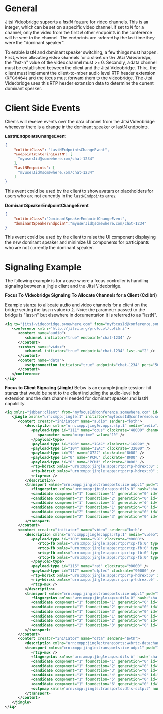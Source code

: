 # General
Jitsi Videobridge supports a *lastN* feature for video channels. This is an
integer, which can be set on a specific video channel. If set to *N* for a
channel, only the video from the first *N* other endpoints in the conference
will be sent to the channel. The endpoints are ordered by the last time they
were the "dominant speaker".

To enable lastN and dominant speaker switching, a few things must happen. First, when allocating video channels
for a client on the Jitsi Videobridge, the "last-n" value of the video channel must >= 0.
Secondly, a data channel must be established between the client and the Jitsi Videobridge. Third, the client must implement
the client-to-mixer audio level RTP header extension (RFC6464) and the focus must forward them to the videobridge. The Jitsi Videobridge uses this RTP header extension data to determine the current dominant speaker.

# Client Side Events
Clients will receive events over the data channel from the Jitsi Videobridge whenever there is a change in
the dominant speaker or lastN endpoints.

**LastNEndpointsChangeEvent**
```json
{
    "colibriClass": "LastNEndpointsChangeEvent",
    "endpointsEnteringLastN": [
      "myuserJid@somewhere.com/chat-1234"
    ],
    "lastNEndpoints": [
      "myuserJid@somewhere.com/chat-1234"
    ]
}
```
This event could be used by the client to show avatars or placeholders for users who are not
currently in the `lastNEndpoints` array.

**DominantSpeakerEndpointChangeEvent**
```json
{
    "colibriClass":"DominantSpeakerEndpointChangeEvent",
    "dominantSpeakerEndpoint":"myuserJid@somewhere.com/chat-1234"
}
```
This event could be used by the client to raise the UI component displaying the new
dominant speaker and minimize UI components for participants who are not currently
the dominant speaker.

# Signaling Example
The following example is for a case where a focus controller is handling signaling between a jingle
client and the Jitsi Videobridge.


**Focus To Videobridge Signaling To Allocate Channels for a Client (Colibri)**

Example stanza to allocate audio and video channels for a client on the bridge setting the last-n value to 2.
Note: the parameter passed to the bridge is "last-n" but elsewhere in documentation it is referred to as "lastN".
```xml
<iq to="jitsi-videobridge.somewhere.com" from="myfocusId@conference.somewhere.com" id="564e42fe0000155716c7e6b4" type="set">
   <conference xmlns="http://jitsi.org/protocol/colibri">
      <content name="audio">
         <channel initiator="true" endpoint="chat-1234" />
      </content>
      <content name="video">
         <channel initiator="true" endpoint="chat-1234" last-n="2" />
      </content>
      <content name="data">
         <sctpconnection initiator="true" endpoint="chat-1234" port="5000" />
      </content>
   </conference>
</iq>
```

**Focus to Client Signaling (Jingle)**
Below is an example jingle session-init stanza that would be sent to the client including the audio-level hdr extension
and the data channel needed for dominant speaker and lastN capability.
```xml
<iq xmlns="jabber:client" from="myfocusId@conference.somewhere.com" id="564e3bcd00000013c9c342b6" type="set" to="chat-1234">
   <jingle xmlns="urn:xmpp:jingle:1" initiator="myfocusId@conference.somewhere.com" action="session-initiate" sid="785e63ce2145b0">
      <content creator="initiator" name="audio" senders="both">
         <description xmlns="urn:xmpp:jingle:apps:rtp:1" media="audio">
            <payload-type id="111" name="opus" clockrate="48000" channels="2">
               <parameter name="minptime" value="10" />
            </payload-type>
            <payload-type id="103" name="ISAC" clockrate="16000" />
            <payload-type id="104" name="ISAC" clockrate="32000" />
            <payload-type id="9" name="G722" clockrate="8000" />
            <payload-type id="0" name="PCMU" clockrate="8000" />
            <payload-type id="8" name="PCMA" clockrate="8000" />
            <rtp-hdrext xmlns="urn:xmpp:jingle:apps:rtp:rtp-hdrext:0" id="1" uri="urn:ietf:params:rtp-hdrext:ssrc-audio-level" />
            <rtp-hdrext xmlns="urn:xmpp:jingle:apps:rtp:rtp-hdrext:0" id="3" uri="http://www.webrtc.org/experiments/rtp-hdrext/abs-send-time" />
            <rtcp-mux />
         </description>
         <transport xmlns="urn:xmpp:jingle:transports:ice-udp:1" pwd="3623d1d2rl9407rpq9q6geom4r" ufrag="8gd0v1a4gpiti5">
            <fingerprint xmlns="urn:xmpp:jingle:apps:dtls:0" hash="sha-1" setup="actpass">D7:FB:A1:9E:67:58:FC:60:73:C0:49:E3:15:7E:45:66:0F:30:9D:3A</fingerprint>
            <candidate component="1" foundation="1" generation="0" id="785e63ce2145b079d34ca515bb1f405b0033e6" network="0" priority="2130706431" protocol="udp" type="host" ip="172.17.176.16" port="10000" />
            <candidate component="1" foundation="2" generation="0" id="785e63ce2145b079d34ca515bb1f405e45ffbf" network="0" priority="2130706431" protocol="udp" type="host" ip="192.168.99.1" port="10000" />
            <candidate component="1" foundation="3" generation="0" id="785e63ce2145b079d34ca515bb1f40459984f3" network="0" priority="2113932031" protocol="udp" type="host" ip="172.18.178.75" port="10000" />
            <candidate component="2" foundation="1" generation="0" id="785e63ce2145b079d34ca515bb1f4061e79137" network="0" priority="2130706430" protocol="udp" type="host" ip="172.17.176.16" port="10001" />
            <candidate component="2" foundation="2" generation="0" id="785e63ce2145b079d34ca515bb1f4029eee418" network="0" priority="2130706430" protocol="udp" type="host" ip="192.168.99.1" port="10001" />
            <candidate component="2" foundation="3" generation="0" id="785e63ce2145b079d34ca515bb1f402c0f92a" network="0" priority="2113932030" protocol="udp" type="host" ip="172.18.178.75" port="10001" />
         </transport>
      </content>
      <content creator="initiator" name="video" senders="both">
         <description xmlns="urn:xmpp:jingle:apps:rtp:1" media="video">
            <payload-type id="100" name="VP8" clockrate="90000">
               <rtcp-fb xmlns="urn:xmpp:jingle:apps:rtp:rtcp-fb:0" type="ccm" subtype="fir" />
               <rtcp-fb xmlns="urn:xmpp:jingle:apps:rtp:rtcp-fb:0" type="nack" />
               <rtcp-fb xmlns="urn:xmpp:jingle:apps:rtp:rtcp-fb:0" type="nack" subtype="pli" />
               <rtcp-fb xmlns="urn:xmpp:jingle:apps:rtp:rtcp-fb:0" type="goog-remb" />
            </payload-type>
            <payload-type id="116" name="red" clockrate="90000" />
            <payload-type id="117" name="ulpfec" clockrate="90000" />
            <rtp-hdrext xmlns="urn:xmpp:jingle:apps:rtp:rtp-hdrext:0" id="2" uri="urn:ietf:params:rtp-hdrext:toffset" />
            <rtp-hdrext xmlns="urn:xmpp:jingle:apps:rtp:rtp-hdrext:0" id="3" uri="http://www.webrtc.org/experiments/rtp-hdrext/abs-send-time" />
            <rtcp-mux />
         </description>
         <transport xmlns="urn:xmpp:jingle:transports:ice-udp:1" pwd="7qoa29251372qka443d9sdvrsq" ufrag="aerv81a4gpj5sn">
            <fingerprint xmlns="urn:xmpp:jingle:apps:dtls:0" hash="sha-1" setup="actpass">8C:B8:1B:AE:EE:01:23:E1:C1:8F:FC:17:D4:E6:CD:1C:CC:1C:F0:47</fingerprint>
            <candidate component="1" foundation="1" generation="0" id="785e63ce2145b0250ef83c2b51ce8207cccf06" network="0" priority="2130706431" protocol="udp" type="host" ip="172.17.176.16" port="10002" />
            <candidate component="1" foundation="2" generation="0" id="785e63ce2145b0250ef83c2b51ce820172b96ea" network="0" priority="2130706431" protocol="udp" type="host" ip="192.168.99.1" port="10002" />
            <candidate component="1" foundation="3" generation="0" id="785e63ce2145b0250ef83c2b51ce8202ec0e888" network="0" priority="2113932031" protocol="udp" type="host" ip="172.18.178.75" port="10002" />
            <candidate component="2" foundation="1" generation="0" id="785e63ce2145b0250ef83c2b51ce8207ae250b2" network="0" priority="2130706430" protocol="udp" type="host" ip="172.17.176.16" port="10003" />
            <candidate component="2" foundation="2" generation="0" id="785e63ce2145b0250ef83c2b51ce82020201525" network="0" priority="2130706430" protocol="udp" type="host" ip="192.168.99.1" port="10003" />
            <candidate component="2" foundation="3" generation="0" id="785e63ce2145b0250ef83c2b51ce8201a4c409d" network="0" priority="2113932030" protocol="udp" type="host" ip="172.18.178.75" port="10003" />
         </transport>
      </content>
      <content creator="initiator" name="data" senders="both">
         <description xmlns="urn:xmpp:jingle:transports:webrtc-datachannel:0" type="datachannel" />
         <transport xmlns="urn:xmpp:jingle:transports:ice-udp:1" pwd="1mvii60vtvraadsj5lkoln3551" ufrag="7u3l71a4gpj60b">
            <rtcp-mux />
            <fingerprint xmlns="urn:xmpp:jingle:apps:dtls:0" hash="sha-1" setup="actpass">01:B3:47:71:57:28:7E:5D:9A:69:82:A1:AB:47:2B:94:2A:BF:B9:44</fingerprint>
            <candidate component="1" foundation="1" generation="0" id="785e63ce2145b025eb06ed7fa66cfc073d55dd" network="0" priority="2130706431" protocol="udp" type="host" ip="172.17.176.16" port="10004" />
            <candidate component="1" foundation="2" generation="0" id="785e63ce2145b025eb06ed7fa66cfc04bd023e1" network="0" priority="2130706431" protocol="udp" type="host" ip="192.168.99.1" port="10004" />
            <candidate component="1" foundation="3" generation="0" id="785e63ce2145b025eb06ed7fa66cfc04de3afa9" network="0" priority="2113932031" protocol="udp" type="host" ip="172.18.178.75" port="10004" />
            <candidate component="1" foundation="4" generation="0" id="785e63ce2145b025eb06ed7fa66cfc01f21a832" network="0" priority="2113932031" protocol="ssltcp" tcptype="passive" type="host" ip="172.17.176.16" port="4443" />
            <candidate component="1" foundation="5" generation="0" id="785e63ce2145b025eb06ed7fa66cfc05aa97a95" network="0" priority="2113932031" protocol="ssltcp" tcptype="passive" type="host" ip="192.168.99.1" port="4443" />
            <candidate component="1" foundation="6" generation="0" id="785e63ce2145b025eb06ed7fa66cfc02caefab3" network="0" priority="2113932031" protocol="ssltcp" tcptype="passive" type="host" ip="172.18.178.75" port="4443" />
            <sctpmap xmlns="urn:xmpp:jingle:transports:dtls-sctp:1" number="5000" protocol="webrtc-datachannel" streams="1024" />
         </transport>
      </content>
   </jingle>
</iq>
```

